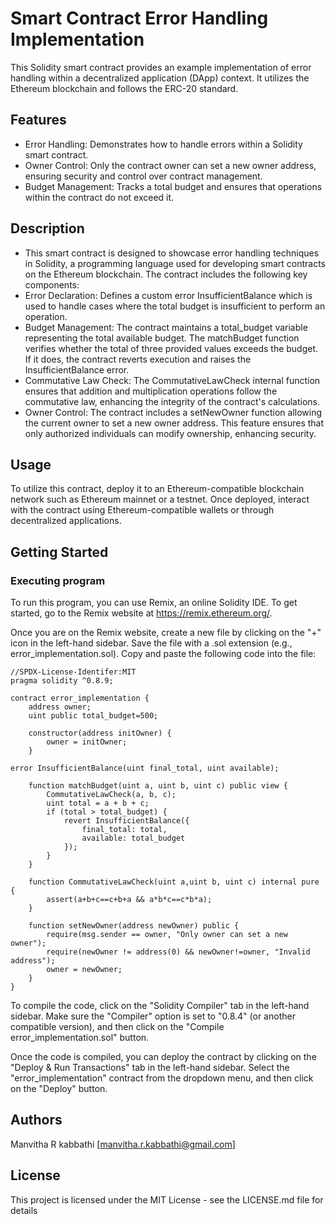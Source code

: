 # Smart Contract Error Handling Implementation
This Solidity smart contract provides an example implementation of error handling within a decentralized application (DApp) context. It utilizes the Ethereum blockchain and follows the ERC-20 standard.

## Features
- Error Handling: Demonstrates how to handle errors within a Solidity smart contract.
- Owner Control: Only the contract owner can set a new owner address, ensuring security and control over contract management.
- Budget Management: Tracks a total budget and ensures that operations within the contract do not exceed it.
## Description
- This smart contract is designed to showcase error handling techniques in Solidity, a programming language used for developing smart contracts on the Ethereum blockchain. The contract includes the following key components:
- Error Declaration: Defines a custom error InsufficientBalance which is used to handle cases where the total budget is insufficient to perform an operation.
- Budget Management: The contract maintains a total_budget variable representing the total available budget. The matchBudget function verifies whether the total of three provided values exceeds the budget. If it does, the contract reverts execution and raises the InsufficientBalance error.
- Commutative Law Check: The CommutativeLawCheck internal function ensures that addition and multiplication operations follow the commutative law, enhancing the integrity of the contract's calculations.
- Owner Control: The contract includes a setNewOwner function allowing the current owner to set a new owner address. This feature ensures that only authorized individuals can modify ownership, enhancing security.

## Usage
To utilize this contract, deploy it to an Ethereum-compatible blockchain network such as Ethereum mainnet or a testnet. Once deployed, interact with the contract using Ethereum-compatible wallets or through decentralized applications.

## Getting Started

### Executing program

To run this program, you can use Remix, an online Solidity IDE. To get started, go to the Remix website at https://remix.ethereum.org/.

Once you are on the Remix website, create a new file by clicking on the "+" icon in the left-hand sidebar. Save the file with a .sol extension (e.g., error_implementation.sol). Copy and paste the following code into the file:

```solidity
//SPDX-License-Identifer:MIT
pragma solidity ^0.8.9;

contract error_implementation {
    address owner;
    uint public total_budget=500;

    constructor(address initOwner) {
        owner = initOwner;     
    }

error InsufficientBalance(uint final_total, uint available);

    function matchBudget(uint a, uint b, uint c) public view {
        CommutativeLawCheck(a, b, c);
        uint total = a + b + c;
        if (total > total_budget) {
            revert InsufficientBalance({
                final_total: total,
                available: total_budget
            });
        }
    }

    function CommutativeLawCheck(uint a,uint b, uint c) internal pure {
        assert(a+b+c==c+b+a && a*b*c==c*b*a);
    }

    function setNewOwner(address newOwner) public {
        require(msg.sender == owner, "Only owner can set a new owner");
        require(newOwner != address(0) && newOwner!=owner, "Invalid address");
        owner = newOwner;
    }
}

```

To compile the code, click on the "Solidity Compiler" tab in the left-hand sidebar. Make sure the "Compiler" option is set to "0.8.4" (or another compatible version), and then click on the "Compile error_implementation.sol" button.

Once the code is compiled, you can deploy the contract by clicking on the "Deploy & Run Transactions" tab in the left-hand sidebar. Select the "error_implementation" contract from the dropdown menu, and then click on the "Deploy" button.

## Authors

Manvitha R kabbathi
[manvitha.r.kabbathi@gmail.com]


## License

This project is licensed under the MIT License - see the LICENSE.md file for details
